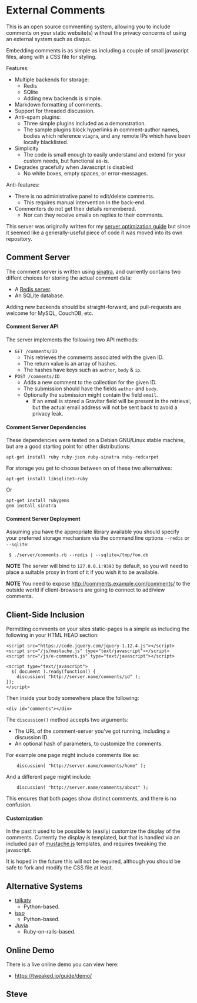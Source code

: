 External Comments
=================

This is an open source commenting system, allowing you to include
comments on your static website(s) without the privacy concerns of
using an external system such as disqus.

Embedding comments is as simple as including a couple of small javascript
files, along with a CSS file for styling.

Features:

* Multiple backends for storage:
   * Redis
   * SQlite
   * Adding new backends is simple.
* Markdown formatting of comments.
* Support for threaded discussion.
* Anti-spam plugins:
   * Three simple plugins included as a demonstration.
   * The sample plugins block hyperlinks in comment-author names, bodies which reference `viagra`, and any remote IPs which have been locally blacklisted.
* Simplicity
   * The code is small enough to easily understand and extend for your custom needs, but functional as-is.
* Degrades gracefully when Javascript is disabled
   * No white boxes, empty spaces, or error-messages.

Anti-features:

* There is no administrative panel to edit/delete comments.
   * This requires manual intervention in the back-end.
* Commenters do not get their details remembered.
   * Nor can they receive emails on replies to their comments.

This server was originally written for my [server optimization guide](http://tweaked.io/) but since it seemed like a generally-useful piece of code it was moved into its own repository.


Comment Server
--------------

The comment server is written using [sinatra](http://www.sinatrarb.com/),
and currently contains two diffent choices for storing the actual comment data:

* A [Redis server](http://redis.io/).
* An SQLite database.

Adding new backends should be straight-forward, and pull-requests are
welcome for MySQL, CouchDB, etc.



#### Comment Server API

The server implements the following two API methods:

* `GET /comments/ID`
   * This retrieves the comments associated with the given ID.
   * The return value is an array of hashes.
   * The hashes have keys such as  `author`, `body` & `ip`.
* `POST /comments/ID`
   * Adds a new comment to the collection for the given ID.
   * The submission should have the fields `author` and `body`.
   * Optionally the submission might contain the field `email`.
       * If an email is stored a Gravitar field will be present in the retrieval, but the actual email address will not be sent back to avoid a privacy leak.


#### Comment Server Dependencies

These dependencies were tested on a Debian GNU/Linux stable machine,
but are a good starting point for other distributions:

    apt-get install ruby ruby-json ruby-sinatra ruby-redcarpet

For storage you get to choose between on of these two alternatives:

    apt-get install libsqlite3-ruby

Or

    apt-get install rubygems
    gem install sinatra


#### Comment Server Deployment

Assuming you have the appropriate library available you should specify
your preferred storage mechanism via the command line options
`--redis` or `--sqlite`:

     $ ./server/comments.rb --redis | --sqlite=/tmp/foo.db

**NOTE** The server will bind to `127.0.0.1:9393` by default, so you
will need to place a suitable proxy in front of it if you wish it to
be available.

**NOTE** You need to expose http://comments.example.com/comments/ to
the outside world if client-browsers are going to connect to add/view comments.


Client-Side Inclusion
---------------------

Permitting comments on your sites static-pages is a simple as including the
following in your HTML HEAD section:

    <script src="https://code.jquery.com/jquery-1.12.4.js"></script>
    <script src="/js/mustache.js" type="text/javascript"></script>
    <script src="/js/e-comments.js" type="text/javascript"></script>

    <script type="text/javascript">
      $( document ).ready(function() {
        discussion( "http://server.name/comments/id" );
    });
    </script>

Then inside your body somewhere place the following:

    <div id="comments"></div>

The `discussion()` method accepts two arguments:

* The URL of the comment-server you've got running, including a discussion ID.
* An optional hash of parameters, to customize the comments.

For example one page might include comments like so:

        discussion( "http://server.name/comments/home" );

And a different page might include:

        discussion( "http://server.name/comments/about" );

This ensures that both pages show distinct comments, and there is no confusion.



#### Customization

In the past it used to be possible to (easily) customize the display
of the comments.  Currently the display _is_ templated, but that is
handled via an included pair of [mustache.js](https://github.com/janl/mustache.js) templates, and requires tweaking the javascript.

It is hoped in the future this will not be required, although you
should be safe to fork and modify the CSS file at least.


Alternative Systems
-------------------

* [talkatv](https://github.com/talkatv/talkatv)
    * Python-based.
* [isso](https://github.com/posativ/isso/)
    * Python-based.
* [Juvia](https://github.com/phusion/juvia)
    * Ruby-on-rails-based.


Online Demo
-----------

There is a live online demo you can view here:

* https://tweaked.io/guide/demo/

Steve
--
